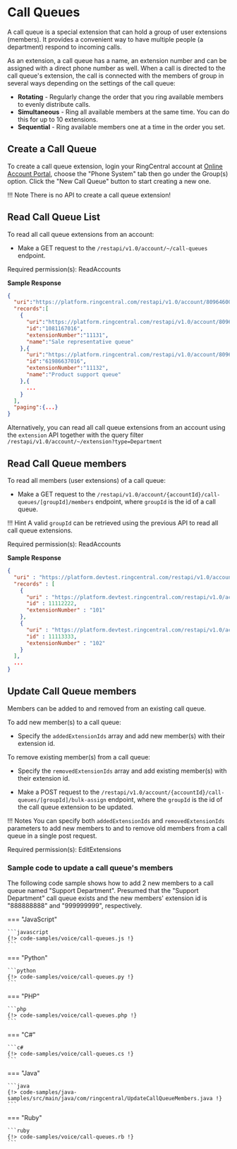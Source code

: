 # Call Queues

A call queue is a special extension that can hold a group of user extensions (members). It provides a convenient way to have multiple people (a department) respond to incoming calls.

As an extension, a call queue has a name, an extension number and can be assigned with a direct phone number as well. When a call is directed to the call queue's extension, the call is connected with the members of group in several ways depending on the settings of the call queue:

- **Rotating** - Regularly change the order that you ring available members to evenly distribute calls.
- **Simultaneous** - Ring all available members at the same time. You can do this for up to 10 extensions.
- **Sequential** - Ring available members one at a time in the order you set.

## Create a Call Queue

To create a call queue extension, login your RingCentral account at [Online Account Portal](https://service.ringcentral.com), choose the "Phone System" tab then go under the Group(s) option. Click the "New Call Queue" button to start creating a new one.

!!! Note
    There is no API to create a call queue extension!

## Read Call Queue List

To read all call queue extensions from an account:

* Make a GET request to the `/restapi/v1.0/account/~/call-queues` endpoint.

Required permission(s): ReadAccounts

**Sample Response**
```json hl_lines="6"
{
  "uri":"https://platform.ringcentral.com/restapi/v1.0/account/809646000/call-queues?page=1&perPage=100",
  "records":[
    {
      "uri":"https://platform.ringcentral.com/restapi/v1.0/account/809646000/extension/1081167016",
      "id":"1081167016",
      "extensionNumber":"11131",
      "name":"Sale representative queue"
    },{
      "uri":"https://platform.ringcentral.com/restapi/v1.0/account/809646000/extension/61986637016",
      "id":"61986637016",
      "extensionNumber":"11132",
      "name":"Product support queue"
    },{
      ...
    }
  ],
  "paging":{...}
}
```

Alternatively, you can read all call queue extensions from an account using the `extension` API together with the query filter `/restapi/v1.0/account/~/extension?type=Department`

## Read Call Queue members

To read all members (user extensions) of a call queue:

* Make a GET request to the `/restapi/v1.0/account/{accountId}/call-queues/[groupId]/members` endpoint, where `groupId` is the id of a call queue.

!!! Hint
    A valid `groupId` can be retrieved using the previous API to read all call queue extensions.

Required permission(s): ReadAccounts

**Sample Response**
```json
{
  "uri" : "https://platform.devtest.ringcentral.com/restapi/v1.0/account/11111111/department/22223333/members?page=1&perPage=100",
  "records" : [
    {
      "uri" : "https://platform.devtest.ringcentral.com/restapi/v1.0/account/11111111/extension/11112222",
      "id" : 11112222,
      "extensionNumber" : "101"
    },
    {
      "uri" : "https://platform.devtest.ringcentral.com/restapi/v1.0/account/11111111/extension/11113333",
      "id" : 11113333,
      "extensionNumber" : "102"
    }
  ],
  ...
}
```

## Update Call Queue members

Members can be added to and removed from an existing call queue.

To add new member(s) to a call queue:

* Specify the `addedExtensionIds` array and add new member(s) with their extension id.

To remove existing member(s) from a call queue:

* Specify the `removedExtensionIds` array and add existing member(s) with their extension id.

* Make a POST request to the `/restapi/v1.0/account/{accountId}/call-queues/[groupId]/bulk-assign` endpoint, where the `groupId` is the id of the call queue extension to be updated.

!!! Notes
    You can specify both `addedExtensionIds` and `removedExtensionIds` parameters to add new members to and to remove old members from a call queue in a single post request.

Required permission(s): EditExtensions

### Sample code to update a call queue's members

The following code sample shows how to add 2 new members to a call queue named "Support Department". Presumed that the "Support Department" call queue exists and the new members' extension id is "888888888" and "999999999", respectively.

=== "JavaScript"

    ```javascript
    {!> code-samples/voice/call-queues.js !}
    ```    

=== "Python"

    ```python
    {!> code-samples/voice/call-queues.py !}
    ```

=== "PHP"

    ```php
    {!> code-samples/voice/call-queues.php !}
    ```

=== "C#"

    ```c#
    {!> code-samples/voice/call-queues.cs !}
    ```

=== "Java"

    ```java
    {!> code-samples/java-samples/src/main/java/com/ringcentral/UpdateCallQueueMembers.java !}
    ```

=== "Ruby"

    ```ruby
    {!> code-samples/voice/call-queues.rb !}
    ```
